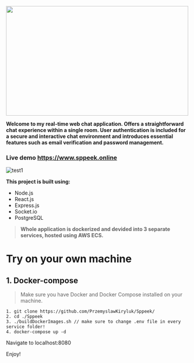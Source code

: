 <img src="https://github.com/PrzemyslawKiryluk/Sppeek/assets/61840719/d3b52217-2678-4b5a-b405-13df57340be9" width="500" height="300" padding="0"/>
<picture>
  <source media="(prefers-color-scheme: dark)" srcset="https://github.com/PrzemyslawKiryluk/Sppeek/assets/61840719/d3b52217-2678-4b5a-b405-13df57340be9">
  <source media="(prefers-color-scheme: light)" srcset="hhttps://github.com/PrzemyslawKiryluk/Sppeek/assets/61840719/36662d0c-f47c-4bc5-a828-98124b2c60e0" width="500" height="300" padding="0">
</picture>

**Welcome to my real-time web chat application. Offers a straightforward chat experience within a single room. User authentication is included for a secure and interactive chat environment and introduces essential features such as email verification and password management.**

### Live demo https://www.sppeek.online


![test1](https://github.com/PrzemyslawKiryluk/Sppeek/assets/61840719/4475a6e7-206b-4bd5-8b54-1801e80ec4eb)


**This project is built using:**

- Node.js
- React.js
- Express.js
- Socket.io
- PostgreSQL

> **Whole application is dockerized and devided into 3 separate services, hosted using AWS ECS.**
# Try on your own machine
## 1. Docker-compose
  > Make sure you have Docker and Docker Compose installed on your machine.  
  ```
  1. git clone https://github.com/PrzemyslawKiryluk/Sppeek/
  2. cd ./Sppeek
  3. ./buildDockerImages.sh // make sure to change .env file in every service folder!
  4. docker-compose up -d
  ```
  Navigate to localhost:8080
  
  Enjoy!

